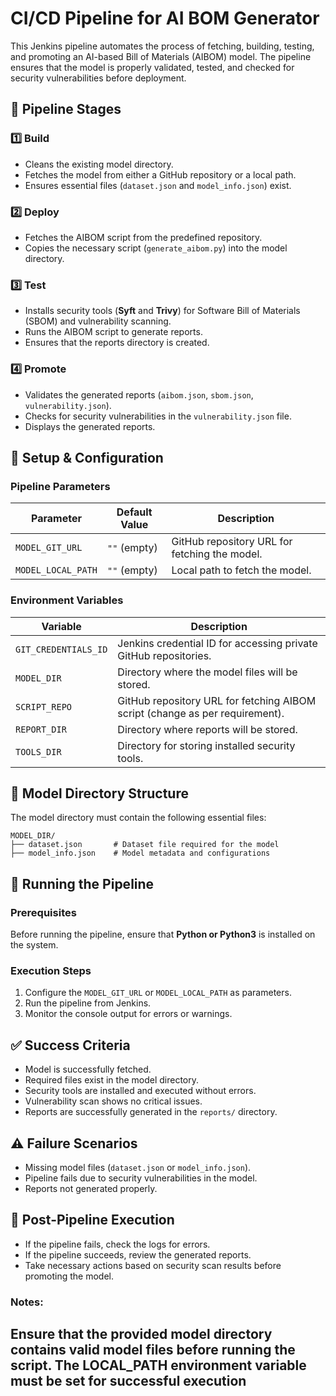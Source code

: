 # CI/CD Pipeline for AI BOM Generator

This Jenkins pipeline automates the process of fetching, building, testing, and promoting an AI-based Bill of Materials (AIBOM) model. The pipeline ensures that the model is properly validated, tested, and checked for security vulnerabilities before deployment.

## 📌 Pipeline Stages

### 1️⃣ **Build**

- Cleans the existing model directory.
- Fetches the model from either a GitHub repository or a local path.
- Ensures essential files (`dataset.json` and `model_info.json`) exist.

### 2️⃣ **Deploy**

- Fetches the AIBOM script from the predefined repository.
- Copies the necessary script (`generate_aibom.py`) into the model directory.

### 3️⃣ **Test**

- Installs security tools (**Syft** and **Trivy**) for Software Bill of Materials (SBOM) and vulnerability scanning.
- Runs the AIBOM script to generate reports.
- Ensures that the reports directory is created.

### 4️⃣ **Promote**

- Validates the generated reports (`aibom.json`, `sbom.json`, `vulnerability.json`).
- Checks for security vulnerabilities in the `vulnerability.json` file.
- Displays the generated reports.

## 🔧 **Setup & Configuration**

### **Pipeline Parameters**

| Parameter          | Default Value | Description                                   |
| ------------------ | ------------- | --------------------------------------------- |
| `MODEL_GIT_URL`    | `""` (empty)  | GitHub repository URL for fetching the model. |
| `MODEL_LOCAL_PATH` | `""` (empty)  | Local path to fetch the model.                |

### **Environment Variables**

| Variable             | Description                                             |
| -------------------- | ------------------------------------------------------- |
| `GIT_CREDENTIALS_ID` | Jenkins credential ID for accessing private GitHub repositories. |
| `MODEL_DIR`          | Directory where the model files will be stored.        |
| `SCRIPT_REPO`        | GitHub repository URL for fetching AIBOM script (change as per requirement). |
| `REPORT_DIR`         | Directory where reports will be stored.                |
| `TOOLS_DIR`          | Directory for storing installed security tools.        |

## 📂 **Model Directory Structure**

The model directory must contain the following essential files:

```
MODEL_DIR/
├── dataset.json       # Dataset file required for the model
├── model_info.json    # Model metadata and configurations
```

## 🚀 **Running the Pipeline**

### **Prerequisites**
Before running the pipeline, ensure that **Python or Python3** is installed on the system.

### **Execution Steps**
1. Configure the `MODEL_GIT_URL` or `MODEL_LOCAL_PATH` as parameters.
2. Run the pipeline from Jenkins.
3. Monitor the console output for errors or warnings.

## ✅ **Success Criteria**

- Model is successfully fetched.
- Required files exist in the model directory.
- Security tools are installed and executed without errors.
- Vulnerability scan shows no critical issues.
- Reports are successfully generated in the `reports/` directory.

## ⚠️ **Failure Scenarios**

- Missing model files (`dataset.json` or `model_info.json`).
- Pipeline fails due to security vulnerabilities in the model.
- Reports not generated properly.

## 📝 **Post-Pipeline Execution**

- If the pipeline fails, check the logs for errors.
- If the pipeline succeeds, review the generated reports.
- Take necessary actions based on security scan results before promoting the model.

### Notes:

Ensure that the provided model directory contains valid model files before running the script.
The LOCAL_PATH environment variable must be set for successful execution
----

